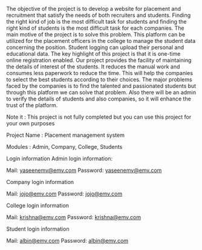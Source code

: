 The objective of the project is to develop a website for placement and recruitment that satisfy the needs of both recruiters and students. Finding the right kind of job is the most difficult task for students and finding the right kind of students is the most difficult task for each companies. The main motive of the project is to solve this problem. This platform can be utilized for the placement officers in the college to manage the student data concerning the position. Student logging can upload their personal and educational data. The key highlight of this project is that it is one-time online registration enabled. Our project provides the facility of maintaining the details of interest of the students. It reduces the manual work and consumes less paperwork to reduce the time. This will help the companies to select the best students according to their choices. The major problems faced by the companies is to find the talented and passionated students but through this platform we can solve that problem. Also there will be an admin to verify the details of students and also companies, so it will enhance the trust of the platform.		

Note it : This project is not fully completed but you can use this project for your own purposes

Project Name : Placement management system

Modules : Admin, Company, College, Students

Login information
Admin login information:

Mail: yaseenemv@emv.com
Password: yaseenemv@emv.com

Company  login information

Mail: jojo@emv.com
Password: jojo@emv.com

College login information

Mail: krishna@emv.com
Password: krishna@emv.com

Student login information

Mail: albin@emv.com
Password: albin@emv.com
